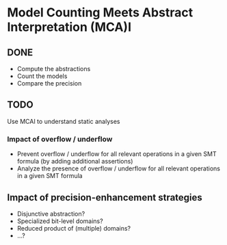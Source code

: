 # Model Counting Meets Abstract Interpretation (MCA)I

## DONE
- Compute the abstractions
- Count the models
- Compare the precision

## TODO
Use MCAI to understand static analyses

### Impact of overflow / underflow 
- Prevent overflow / underflow for all relevant operations in a given SMT formula
  (by adding additional assertions)
- Analyze the presence of overflow / underflow for all relevant operations in a given SMT formula

## Impact of precision-enhancement strategies
- Disjunctive abstraction?
- Specialized bit-level domains?
- Reduced product of (multiple) domains?
- ...?
